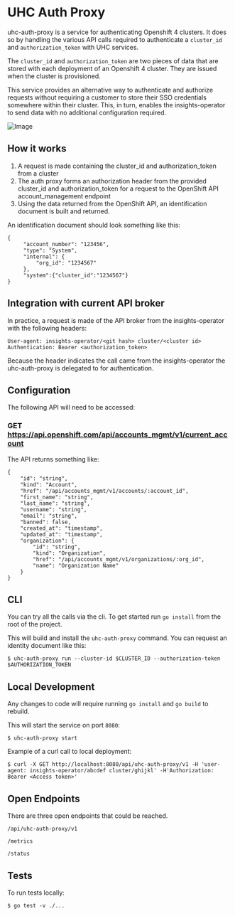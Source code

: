 # UHC Auth Proxy

uhc-auth-proxy is a service for authenticating Openshift 4 clusters. It does
so by handling the various API calls required to authenticate a `cluster_id`
and `authorization_token` with UHC services.

The `cluster_id` and `authorization_token` are two pieces of data that are
stored with each deployment of an Openshift 4 cluster. They are issued when
the cluster is provisioned.

This service provides an alternative way to authenticate and authorize
requests without requiring a customer to store their SSO credentials
somewhere within their cluster. This, in turn, enables the insights-operator
to send data with no additional configuration required.

![Image](../master/uhc-auth-proxy.png?raw=true)

## How it works

1. A request is made containing the cluster_id and authorization_token from a
   cluster
2. The auth proxy forms an authorization header from the provided cluster_id
   and authorization_token for a request to the OpenShift API
   account_management endpoint
3. Using the data returned from the OpenShift API, an identification document
   is built and returned.

An identification document should look something like this:

    {
         "account_number": "123456",
         "type": "System",
         "internal": {
             "org_id": "1234567"
         },
         "system":{"cluster_id":"1234567"}
    }

## Integration with current API broker

In practice, a request is made of the API broker from the insights-operator
with the following headers:

    User-agent: insights-operator/<git hash> cluster/<cluster id>
    Authentication: Bearer <authorization_token>

Because the header indicates the call came from the insights-operator the
uhc-auth-proxy is delegated to for authentication.

## Configuration

The following API will need to be accessed:

### GET https://api.openshift.com/api/accounts_mgmt/v1/current_account

The API returns something like:

    {
        "id": "string",
        "kind": "Account",
        "href": "/api/accounts_mgmt/v1/accounts/:account_id",
        "first_name": "string",
        "last_name": "string",
        "username": "string",
        "email": "string",
        "banned": false,
        "created_at": "timestamp",
        "updated_at": "timestamp",
        "organization": {
            "id": "string",
            "kind": "Organization",
            "href": "/api/accounts_mgmt/v1/organizations/:org_id",
            "name": "Organization Name"
        }
    }

## CLI

You can try all the calls via the cli. To get started run `go install` from
the root of the project.

This will build and install the `uhc-auth-proxy` command. You can request an identity document like this:

    $ uhc-auth-proxy run --cluster-id $CLUSTER_ID --authorization-token $AUTHORIZATION_TOKEN

## Local Development

Any changes to code will require running `go install` and `go build` to rebuild.

This will start the service on port `8080`:

    $ uhc-auth-proxy start


Example of a curl call to local deployment:

    $ curl -X GET http://localhost:8080/api/uhc-auth-proxy/v1 -H 'user-agent: insights-operator/abcdef cluster/ghijkl' -H'Authorization: Bearer <Access token>'

## Open Endpoints

There are three open endpoints that could be reached. 

`/api/uhc-auth-proxy/v1`

`/metrics`

`/status`

## Tests

To run tests locally:
```
$ go test -v ./...
```
